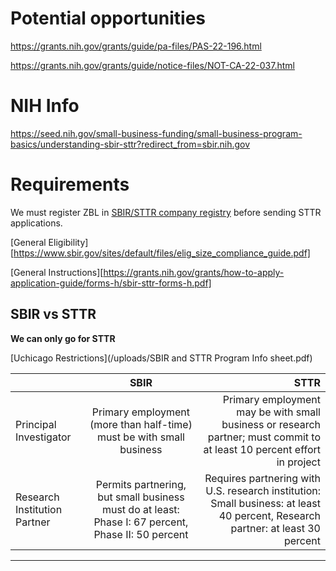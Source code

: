 # Potential opportunities

https://grants.nih.gov/grants/guide/pa-files/PAS-22-196.html

https://grants.nih.gov/grants/guide/notice-files/NOT-CA-22-037.html



# NIH Info

https://seed.nih.gov/small-business-funding/small-business-program-basics/understanding-sbir-sttr?redirect_from=sbir.nih.gov

# Requirements

We must register ZBL in [SBIR/STTR company registry](https://www.sbir.gov/registration) before sending STTR applications.

[General Eligibility][https://www.sbir.gov/sites/default/files/elig_size_compliance_guide.pdf]

[General Instructions][https://grants.nih.gov/grants/how-to-apply-application-guide/forms-h/sbir-sttr-forms-h.pdf]

## SBIR vs STTR
**We can only go for STTR**

[Uchicago Restrictions](/uploads/SBIR and STTR Program Info sheet.pdf)


|    |     SBIR      |  STTR |
|----------|:-------------:|------:|
| Principal Investigator | Primary employment (more than half-time) must be with small business | Primary employment may be with small business or research partner; must commit to at least 10 percent effort in project
| Research Institution Partner | Permits partnering, but small business must do at least:  Phase I: 67 percent, Phase II: 50 percent  | Requires partnering with U.S. research institution: Small business: at least 40 percent, Research partner: at least 30 percent
---
  	

